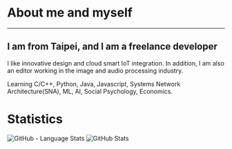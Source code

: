 # About me and myself
---
## I am from Taipei, and I am a freelance developer
I like innovative design and cloud smart IoT integration. In addition, I am also an editor working in the image and audio processing industry.

Learning C/C++, Python, Java, Javascript, Systems Network Architecture(SNA), ML, AI, Social Psychology, Economics.


# Statistics

![GitHub - Language Stats](https://github-readme-stats.vercel.app/api/top-langs/?username=kouke0638&bg_color=90,FEFBF3,CDF0EA)
![GitHub Stats](https://github-readme-stats.vercel.app/api?username=kouke0638&count_private=true&show_icons=true&bg_color=90,FEFBF3,CDF0EA)

